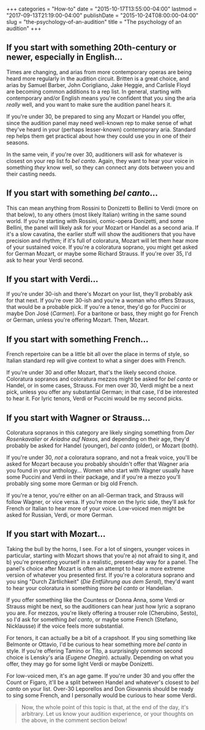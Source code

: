 +++
categories = "How-to"
date = "2015-10-17T13:55:00-04:00"
lastmod = "2017-09-13T21:19:00-04:00"
publishDate = "2015-10-24T08:00:00-04:00"
slug = "the-psychology-of-an-audition"
title = "The psychology of an audition"
+++

## If you start with something 20th-century or newer, especially in English...

Times are changing, and arias from more contemporary operas are being heard more regularly in the audition circuit. Britten is a great choice, and arias by Samuel Barber, John Corigliano, Jake Heggie, and Carlisle Floyd are becoming common additions to a rep list. In general, starting with contemporary and/or English means you're confident that you sing the aria *really* well, and you want to make sure the audition panel hears it. 

If you're under 30, be prepared to sing any Mozart or Handel you offer, since the audition panel may need well-known rep to make sense of what they've heard in your (perhaps lesser-known) contemporary aria. Standard rep helps them get practical about how they could use you in one of their seasons. 

In the same vein, if you're over 30, auditioners will ask for whatever is closest on your rep list fo *bel canto*. Again, they want to hear your voice in something *they* know well, so they can connect any dots between you and their casting needs.

## If you start with something *bel canto*...

This can mean anything from Rossini to Donizetti to Bellini to Verdi (more on that below), to any others (most likely Italian) writing in the same sound world. If you're starting with Rossini, comic-opera Donizetti, and some Bellini, the panel will likely ask for your Mozart or Handel as a second aria. If it's a slow cavatina, the earlier stuff will show the auditioners that you have precision and rhythm; if it's full of coloratura, Mozart will let them hear more of your sustained voice. If you're a coloratura soprano, you might get asked for German Mozart, or maybe some Richard Strauss. If you're over 35, I'd ask to hear your Verdi second.

## If you start with Verdi...

If you're under 30-ish and there's Mozart on your list, they'll probably ask for that next. If you're over 30-ish and you're a woman who offers Strauss, that would be a probable pick. If you're a tenor, they'd go for Puccini or maybe Don José (*Carmen*). For a baritone or bass, they might go for French or German, unless you're offering Mozart. Then, Mozart.

## If you start with something French...

French repertoire can be a little bit all over the place in terms of style, so Italian standard rep will give context to what a singer does with French.

If you're under 30 and offer Mozart, that's the likely second choice. Coloratura sopranos and coloratura mezzos might be asked for *bel canto* or Handel, or in some cases, Strauss. For men over 30, Verdi might be a next pick, unless you offer any substantial German; in that case, I'd be interested to hear it. For lyric tenors, Verdi or Puccini would be my second picks.

## If you start with Wagner or Strauss...

Coloratura sopranos in this category are likely singing something from *Der Rosenkavalier* or *Ariadne auf Naxos*, and depending on their age, they'd probably be asked for Handel (younger), *bel canto* (older), or Mozart (both).

If you're under 30, *not* a coloratura soprano, and not a freak voice, you'll be asked for Mozart because you probably shouldn't offer that Wagner aria you found in your anthology... Women who start with Wagner usually have some Puccini and Verdi in their package, and if you're a mezzo you'll probably sing some more German or big old French. 

If you're a tenor, you're either on an all-German track, and Strauss will follow Wagner, or vice versa. If you're more on the lyric side, they'll ask for French or Italian to hear more of your voice. Low-voiced men might be asked for Russian, Verdi, or more German.

## If you start with Mozart...

Taking the bull by the horns, I see. For a lot of singers, younger voices in particular, starting with Mozart shows that you're a) not afraid to sing it, and b) you're presenting yourself in a realistic, present-day way for a panel. The panel's choice after Mozart is often an attempt to hear a more extreme version of whatever you presented first. If you're a coloratura soprano and you sing "Durch Zärtlichkeit" (*Die Entführung aus dem Serail*), they'd want to hear your coloratura in something more *bel canto* or Handelian. 

If you offer something like the Countess or Donna Anna, some Verdi or Strauss might be next, so the auditioners can hear just how lyric a soprano you are. For mezzos, you're likely offering a trouser role (Cherubino, Sesto), so I'd ask for something *bel canto*, or maybe some French (Stefano, Nicklausse) if the voice feels more substantial.

For tenors, it can actually be a bit of a crapshoot. If you sing something like Belmonte or Ottavio, I'd be curious to hear something more *bel canto* in style. If you're offering Tamino or Tito, a surprisingly common second choice is Lensky's aria (*Eugene Onegin*). actually. Depending on what you offer, they may go for some light Verdi or maybe Donizetti.

For low-voiced men, it's an age game. If you're under 30 and you offer the Count or Figaro, it'll be a split between Handel and whatever's closest to *bel canto* on your list. Over-30 Leporellos and Don Giovannis should be ready to sing some French, and I personally would be curious to hear some Verdi. 

>Now, the whole point of this topic is that, at the end of the day, it's arbitrary. Let us know your audition experience, or your thoughts on the above, in the comment section below!

